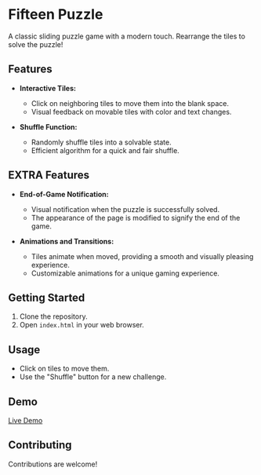 # Fifteen Puzzle

A classic sliding puzzle game with a modern touch. Rearrange the tiles to solve the puzzle!

## Features

- **Interactive Tiles:**
  - Click on neighboring tiles to move them into the blank space.
  - Visual feedback on movable tiles with color and text changes.

- **Shuffle Function:**
  - Randomly shuffle tiles into a solvable state.
  - Efficient algorithm for a quick and fair shuffle.


## EXTRA Features
- **End-of-Game Notification:**
  - Visual notification when the puzzle is successfully solved.
  - The appearance of the page is modified to signify the end of the game.

- **Animations and Transitions:**
  - Tiles animate when moved, providing a smooth and visually pleasing experience.
  - Customizable animations for a unique gaming experience.

## Getting Started

1. Clone the repository.
2. Open `index.html` in your web browser.

## Usage

- Click on tiles to move them.
- Use the "Shuffle" button for a new challenge.

## Demo

[Live Demo](#)

## Contributing

Contributions are welcome!
